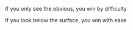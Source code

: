 ---
---

If you only see the obvious, you win by difficulty 

If you look below the surface, you win with ease 
